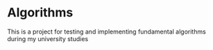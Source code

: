 # Algorithms
This is a project for testing and implementing fundamental algorithms during my university studies